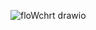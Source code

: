 
![floWchrt drawio](https://user-images.githubusercontent.com/99973003/157832253-ca4f8d06-2935-4cfe-8f4d-95feeaa61432.png)
